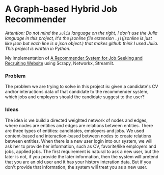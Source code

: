 # A Graph-based Hybrid Job Recommender

*Attention: Do not mind the `Julia` language on the right, I don't use the Julia language in this project, it's the jsonline file extension `.jl`(jsonline is just like json but each line is a json object.) that makes github think I used Julia. This project is written in Python.*

My implementation of [A Recommender System for Job Seeking and Recruiting Website](http://www2013.w3c.br/companion/p963.pdf) using Scrapy, Networkx, Streamlit.

### Problem
The problem we are trying to solve in this project is: given a candidate's CV and/or interactions data of that candidate to the recommender system, which jobs and employers should the candidate suggest to the user?

### Ideas
The idea is we build a directed weighted network of nodes and edges, where nodes are entities and edges are relations between entities. There are three types of entities: candidates, employers and jobs. We used content-based and interaction-based between nodes to create relations between entities. When there is a new user login into our system, we will ask her to provide her information, such as CV, favorite/like employers and jobs, applied jobs. The first requirement is natural to ask a new user, but the later is not, if you provide the later information, then the system will pretend that you are an old user and it has your history interation data. But if you don't provide that information, the system will treat you as a new user.

